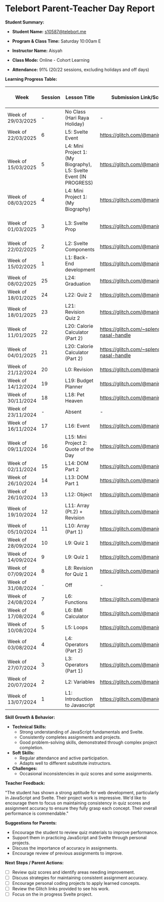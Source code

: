 # Telebort Parent-Teacher Day Report

**Student Summary:**

* **Student Name:** s10587@telebort.me

* **Program & Class Time:** Saturday 10:00am E

* **Instructor Name:** Aisyah

* **Class Mode:** Online - Cohort Learning

* **Attendance:** 91% (20/22 sessions, excluding holidays and off days)


**Learning Progress Table:**

| Week          | Session | Lesson Title                                  | Submission Link/Score | Exit Ticket Score | Progress Rating |
|---------------|---------|-----------------------------------------------|-----------------------|-------------------|------------------|
| Week of 29/03/2025 | - | No Class (Hari Raya Holiday)                    | -                     | -                 | ☆☆☆☆☆          |
| Week of 22/03/2025 | 6 | L5: Svelte Event                               | https://glitch.com/@manintheheel | Exercise 1 | ★★★★☆          |
| Week of 15/03/2025 | 5 | L4: Mini Project 1: (My Biography), L5: Svelte Event (IN PROGRESS) | https://glitch.com/@manintheheel | - | ★★★★☆          |
| Week of 08/03/2025 | 4 | L4: Mini Project 1: (My Biography)            | https://glitch.com/@manintheheel | - | ★★★★☆          |
| Week of 01/03/2025 | 3 | L3: Svelte Prop                               | https://glitch.com/@manintheheel | Exercise 1, Exercise 2 | ★★★★☆          |
| Week of 22/02/2025 | 2 | L2: Svelte Components                         | https://glitch.com/@manintheheel | Exercise 1,2,3 | ★★★★★          |
| Week of 15/02/2025 | 1 | L1: Back-End development                      | https://glitch.com/@manintheheel | Quizlet (19/20) | ★★★★☆          |
| Week of 08/02/2025 | 25 | L24: Graduation                               | https://glitch.com/@manintheheel | - | ★★★★★          |
| Week of 18/01/2025 | 24 | L22: Quiz 2                                  | https://glitch.com/@manintheheel | - | ★★★★☆          |
| Week of 18/01/2025 | 23 | L21: Revision Quiz 2                         | https://glitch.com/@manintheheel | - | ★★★☆☆          |
| Week of 11/01/2025 | 22 | L20: Calorie Calculator (Part 2)             | https://glitch.com/~splendid-nasal-handle | - | ★★★☆☆          |
| Week of 04/01/2025 | 21 | L20: Calorie Calculator (Part 2)             | https://glitch.com/~splendid-nasal-handle | - | ★★★☆☆          |
| Week of 21/12/2024 | 20 | L0: Revision                                 | https://glitch.com/@manintheheel | - | ★★★★★          |
| Week of 14/12/2024 | 19 | L19: Budget Planner                          | https://glitch.com/@manintheheel | - | ★★★★★          |
| Week of 30/11/2024 | 18 | L18: Pet Heaven                              | https://glitch.com/@manintheheel | - | ★★★★☆          |
| Week of 23/11/2024 | - | Absent                                      | -                     | -                 | ☆☆☆☆☆          |
| Week of 16/11/2024 | 17 | L16: Event                                   | https://glitch.com/@manintheheel | - | ★★★★☆          |
| Week of 09/11/2024 | 16 | L15: Mini Project 2: Quote of the Day        | https://glitch.com/@manintheheel | - | ★★★★☆          |
| Week of 02/11/2024 | 15 | L14: DOM Part 2                               | https://glitch.com/@manintheheel | - | ★★★★☆          |
| Week of 26/10/2024 | 14 | L13: DOM Part 1                               | https://glitch.com/@manintheheel | - | ★★★★★          |
| Week of 26/10/2024 | 13 | L12: Object                                  | https://glitch.com/@manintheheel | - | ★★★★☆          |
| Week of 19/10/2024 | 12 | L11: Array (Pt.2) + Revision                 | https://glitch.com/@manintheheel | - | ★★★★☆          |
| Week of 05/10/2024 | 11 | L10: Array (Part 1)                           | https://glitch.com/@manintheheel | - | ★★★★☆          |
| Week of 28/09/2024 | 10 | L9: Quiz 1                                   | https://glitch.com/@manintheheel | - | ★★★★☆          |
| Week of 14/09/2024 | 9 | L9: Quiz 1                                   | https://glitch.com/@manintheheel | - | ★★★★☆          |
| Week of 07/09/2024 | 8 | L8: Revision for Quiz 1                       | https://glitch.com/@manintheheel | - | ★★★★☆          |
| Week of 31/08/2024 | - | Off                                         | -                     | -                 | ☆☆☆☆☆          |
| Week of 24/08/2024 | 7 | L6: Functions                                | https://glitch.com/@manintheheel | - | ★★★★☆          |
| Week of 17/08/2024 | 6 | L6: BMI Calculator                           | https://glitch.com/@manintheheel | - | ★★★★☆          |
| Week of 10/08/2024 | 5 | L5: Loops                                    | https://glitch.com/@manintheheel | - | ★★★★☆          |
| Week of 03/08/2024 | 4 | L4: Operators (Part 2)                       | https://glitch.com/@manintheheel | - | ★★★★☆          |
| Week of 27/07/2024 | 3 | L3: Operators (Part 1)                       | https://glitch.com/@manintheheel | - | ★★★☆☆          |
| Week of 20/07/2024 | 2 | L2: Variables                                | https://glitch.com/@manintheheel | - | ★★★☆☆          |
| Week of 13/07/2024 | 1 | L1: Introduction to Javascript                | https://glitch.com/@manintheheel | - | ★★★★☆          |

**Skill Growth & Behavior:**

* **Technical Skills:**
    * Strong understanding of JavaScript fundamentals and Svelte.
    * Consistently completes assignments and projects.
    * Good problem-solving skills, demonstrated through complex project completion.
* **Soft Skills:**
    * Regular attendance and active participation.
    * Adapts well to different substitute instructors.
* **Challenges:**
    * Occasional inconsistencies in quiz scores and some assignments.

**Teacher Feedback:**

"The student has shown a strong aptitude for web development, particularly in JavaScript and Svelte. Their project work is impressive. We'd like to encourage them to focus on maintaining consistency in quiz scores and assignment accuracy to ensure they fully grasp each concept. Their overall performance is commendable."

**Suggestions for Parents:**

* Encourage the student to review quiz materials to improve performance.
* Support them in practicing JavaScript and Svelte through personal projects.
* Discuss the importance of accuracy in assignments.
* Encourage review of previous assignments to improve.

**Next Steps / Parent Actions:**

* [ ] Review quiz scores and identify areas needing improvement.
* [ ] Discuss strategies for maintaining consistent assignment accuracy.
* [ ] Encourage personal coding projects to apply learned concepts.
* [ ] Review the Glitch links provided to see his work.
* [ ] Focus on the in progress Svelte project.
